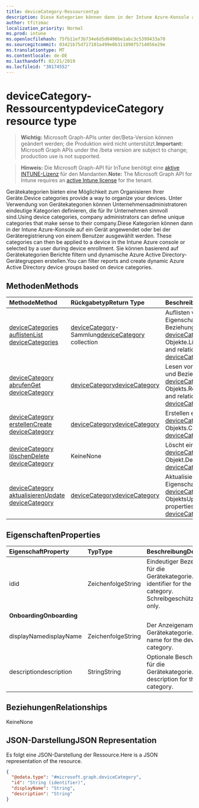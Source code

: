```yaml
---
title: deviceCategory-Ressourcentyp
description: Diese Kategorien können dann in der Intune Azure-Konsole auf ein Gerät angewendet oder bei der Geräteregistrierung von einem Benutzer ausgewählt werden. Sie können basierend auf Gerätekategorien Berichte filtern und dynamische Azure Active Directory-Gerätegruppen erstellen.
author: tfitzmac
localization_priority: Normal
ms.prod: intune
ms.openlocfilehash: 75fb11ef3b734e6d5d0490be1abc3c5399433a70
ms.sourcegitcommit: 03421b75d717101a499e0b311890f5714056e29e
ms.translationtype: MT
ms.contentlocale: de-DE
ms.lasthandoff: 02/21/2019
ms.locfileid: "30174552"
---
```

# <a name="devicecategory-resource-type"></a><span data-ttu-id="744b1-104">deviceCategory-Ressourcentyp</span><span class="sxs-lookup"><span data-stu-id="744b1-104">deviceCategory resource type</span></span>

> <span data-ttu-id="744b1-105">**Wichtig:** Microsoft Graph-APIs unter der/Beta-Version können geändert werden; die Produktion wird nicht unterstützt.</span><span class="sxs-lookup"><span data-stu-id="744b1-105">**Important:** Microsoft Graph APIs under the /beta version are subject to change; production use is not supported.</span></span>

> <span data-ttu-id="744b1-106">**Hinweis:** Die Microsoft Graph-API für InTune benötigt eine [aktive INTUNE-Lizenz](https://go.microsoft.com/fwlink/?linkid=839381) für den Mandanten.</span><span class="sxs-lookup"><span data-stu-id="744b1-106">**Note:** The Microsoft Graph API for Intune requires an [active Intune license](https://go.microsoft.com/fwlink/?linkid=839381) for the tenant.</span></span>

<span data-ttu-id="744b1-107">Gerätekategorien bieten eine Möglichkeit zum Organisieren Ihrer Geräte.</span><span class="sxs-lookup"><span data-stu-id="744b1-107">Device categories provide a way to organize your devices.</span></span> <span data-ttu-id="744b1-108">Unter Verwendung von Gerätekategorien können Unternehmensadministratoren eindeutige Kategorien definieren, die für Ihr Unternehmen sinnvoll sind.</span><span class="sxs-lookup"><span data-stu-id="744b1-108">Using device categories, company administrators can define unique categories that make sense to their company.</span></span><span data-ttu-id="744b1-109">Diese Kategorien können dann in der Intune Azure-Konsole auf ein Gerät angewendet oder bei der Geräteregistrierung von einem Benutzer ausgewählt werden.</span><span class="sxs-lookup"><span data-stu-id="744b1-109"> These categories can then be applied to a device in the Intune Azure console or selected by a user during device enrollment.</span></span> <span data-ttu-id="744b1-110">Sie können basierend auf Gerätekategorien Berichte filtern und dynamische Azure Active Directory-Gerätegruppen erstellen.</span><span class="sxs-lookup"><span data-stu-id="744b1-110">You can filter reports and create dynamic Azure Active Directory device groups based on device categories.</span></span>

## <a name="methods"></a><span data-ttu-id="744b1-111">Methoden</span><span class="sxs-lookup"><span data-stu-id="744b1-111">Methods</span></span>
|<span data-ttu-id="744b1-112">Methode</span><span class="sxs-lookup"><span data-stu-id="744b1-112">Method</span></span>|<span data-ttu-id="744b1-113">Rückgabetyp</span><span class="sxs-lookup"><span data-stu-id="744b1-113">Return Type</span></span>|<span data-ttu-id="744b1-114">Beschreibung</span><span class="sxs-lookup"><span data-stu-id="744b1-114">Description</span></span>|
|:---|:---|:---|
|[<span data-ttu-id="744b1-115">deviceCategories auflisten</span><span class="sxs-lookup"><span data-stu-id="744b1-115">List deviceCategories</span></span>](../api/intune-shared-devicecategory-list.md)|<span data-ttu-id="744b1-116">[deviceCategory](../resources/intune-shared-devicecategory.md)-Sammlung</span><span class="sxs-lookup"><span data-stu-id="744b1-116">[deviceCategory](../resources/intune-shared-devicecategory.md) collection</span></span>|<span data-ttu-id="744b1-117">Auflisten von Eigenschaften und Beziehungen der [deviceCategory](../resources/intune-shared-devicecategory.md)-Objekte.</span><span class="sxs-lookup"><span data-stu-id="744b1-117">List properties and relationships of the [deviceCategory](../resources/intune-shared-devicecategory.md) objects.</span></span>|
|[<span data-ttu-id="744b1-118">deviceCategory abrufen</span><span class="sxs-lookup"><span data-stu-id="744b1-118">Get deviceCategory</span></span>](../api/intune-shared-devicecategory-get.md)|[<span data-ttu-id="744b1-119">deviceCategory</span><span class="sxs-lookup"><span data-stu-id="744b1-119">deviceCategory</span></span>](../resources/intune-shared-devicecategory.md)|<span data-ttu-id="744b1-120">Lesen von Eigenschaften und Beziehungen des [deviceCategory](../resources/intune-shared-devicecategory.md)-Objekts.</span><span class="sxs-lookup"><span data-stu-id="744b1-120">Read properties and relationships of the [deviceCategory](../resources/intune-shared-devicecategory.md) object.</span></span>|
|[<span data-ttu-id="744b1-121">deviceCategory erstellen</span><span class="sxs-lookup"><span data-stu-id="744b1-121">Create deviceCategory</span></span>](../api/intune-shared-devicecategory-create.md)|[<span data-ttu-id="744b1-122">deviceCategory</span><span class="sxs-lookup"><span data-stu-id="744b1-122">deviceCategory</span></span>](../resources/intune-shared-devicecategory.md)|<span data-ttu-id="744b1-123">Erstellen eines neuen [deviceCategory](../resources/intune-shared-devicecategory.md)-Objekts.</span><span class="sxs-lookup"><span data-stu-id="744b1-123">Create a new [deviceCategory](../resources/intune-shared-devicecategory.md) object.</span></span>|
|[<span data-ttu-id="744b1-124">deviceCategory löschen</span><span class="sxs-lookup"><span data-stu-id="744b1-124">Delete deviceCategory</span></span>](../api/intune-shared-devicecategory-delete.md)|<span data-ttu-id="744b1-125">Keine</span><span class="sxs-lookup"><span data-stu-id="744b1-125">None</span></span>|<span data-ttu-id="744b1-126">Löscht ein [deviceCategory](../resources/intune-shared-devicecategory.md)-Objekt.</span><span class="sxs-lookup"><span data-stu-id="744b1-126">Deletes a [deviceCategory](../resources/intune-shared-devicecategory.md).</span></span>|
|[<span data-ttu-id="744b1-127">deviceCategory aktualisieren</span><span class="sxs-lookup"><span data-stu-id="744b1-127">Update deviceCategory</span></span>](../api/intune-shared-devicecategory-update.md)|[<span data-ttu-id="744b1-128">deviceCategory</span><span class="sxs-lookup"><span data-stu-id="744b1-128">deviceCategory</span></span>](../resources/intune-shared-devicecategory.md)|<span data-ttu-id="744b1-129">Aktualisieren der Eigenschaften eines [deviceCategory](../resources/intune-shared-devicecategory.md)-Objekts</span><span class="sxs-lookup"><span data-stu-id="744b1-129">Update the properties of a [deviceCategory](../resources/intune-shared-devicecategory.md) object.</span></span>|

## <a name="properties"></a><span data-ttu-id="744b1-130">Eigenschaften</span><span class="sxs-lookup"><span data-stu-id="744b1-130">Properties</span></span>
|<span data-ttu-id="744b1-131">Eigenschaft</span><span class="sxs-lookup"><span data-stu-id="744b1-131">Property</span></span>|<span data-ttu-id="744b1-132">Typ</span><span class="sxs-lookup"><span data-stu-id="744b1-132">Type</span></span>|<span data-ttu-id="744b1-133">Beschreibung</span><span class="sxs-lookup"><span data-stu-id="744b1-133">Description</span></span>|
|:---|:---|:---|
|<span data-ttu-id="744b1-134">id</span><span class="sxs-lookup"><span data-stu-id="744b1-134">id</span></span>|<span data-ttu-id="744b1-135">Zeichenfolge</span><span class="sxs-lookup"><span data-stu-id="744b1-135">String</span></span>|<span data-ttu-id="744b1-136">Eindeutiger Bezeichner für die Gerätekategorie.</span><span class="sxs-lookup"><span data-stu-id="744b1-136">Unique identifier for the device category.</span></span> <span data-ttu-id="744b1-137">Schreibgeschützt.</span><span class="sxs-lookup"><span data-stu-id="744b1-137">Read-only.</span></span>|
|<span data-ttu-id="744b1-138">**Onboarding**</span><span class="sxs-lookup"><span data-stu-id="744b1-138">**Onboarding**</span></span>|
|<span data-ttu-id="744b1-139">displayName</span><span class="sxs-lookup"><span data-stu-id="744b1-139">displayName</span></span>|<span data-ttu-id="744b1-140">Zeichenfolge</span><span class="sxs-lookup"><span data-stu-id="744b1-140">String</span></span>|<span data-ttu-id="744b1-141">Der Anzeigename für die Gerätekategorie.</span><span class="sxs-lookup"><span data-stu-id="744b1-141">Display name for the device category.</span></span>|
|<span data-ttu-id="744b1-142">description</span><span class="sxs-lookup"><span data-stu-id="744b1-142">description</span></span>|<span data-ttu-id="744b1-143">String</span><span class="sxs-lookup"><span data-stu-id="744b1-143">String</span></span>|<span data-ttu-id="744b1-144">Optionale Beschreibung für die Gerätekategorie.</span><span class="sxs-lookup"><span data-stu-id="744b1-144">Optional description for the device category.</span></span>|

## <a name="relationships"></a><span data-ttu-id="744b1-145">Beziehungen</span><span class="sxs-lookup"><span data-stu-id="744b1-145">Relationships</span></span>
<span data-ttu-id="744b1-146">Keine</span><span class="sxs-lookup"><span data-stu-id="744b1-146">None</span></span>

## <a name="json-representation"></a><span data-ttu-id="744b1-147">JSON-Darstellung</span><span class="sxs-lookup"><span data-stu-id="744b1-147">JSON Representation</span></span>
<span data-ttu-id="744b1-148">Es folgt eine JSON-Darstellung der Ressource.</span><span class="sxs-lookup"><span data-stu-id="744b1-148">Here is a JSON representation of the resource.</span></span>
<!-- {
  "blockType": "resource",
  "keyProperty": "id",
  "@odata.type": "microsoft.graph.deviceCategory"
}
-->
``` json
{
  "@odata.type": "#microsoft.graph.deviceCategory",
  "id": "String (identifier)",
  "displayName": "String",
  "description": "String"
}
```




